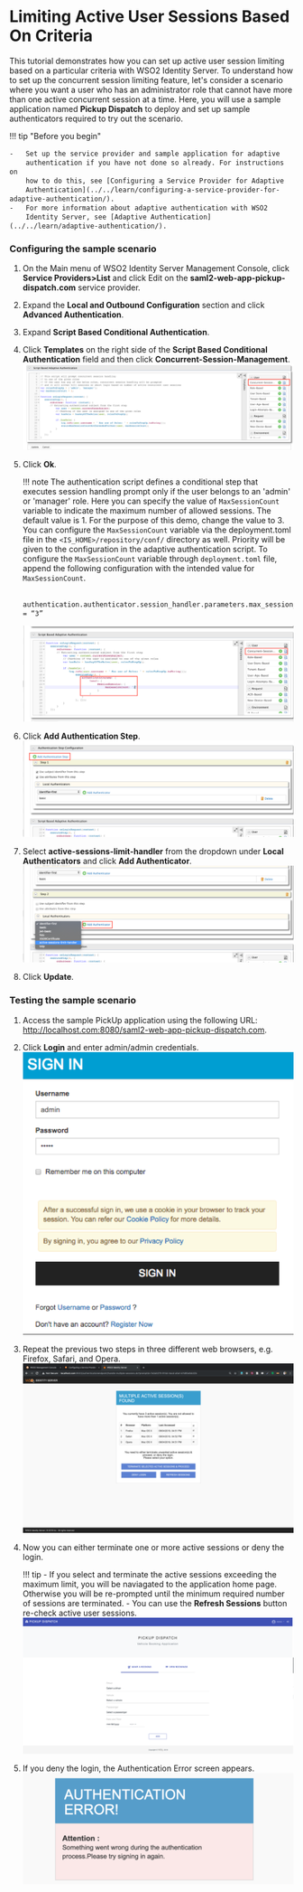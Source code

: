 # Limiting Active User Sessions Based On Criteria

This tutorial demonstrates how you can set up active user session limiting based on a particular criteria with WSO2 Identity Server.
To understand how to set up the concurrent session limiting feature, let's consider a scenario where you want a user who has an administrator role that cannot have more than one active concurrent session at a time.
Here, you will use a sample application named **Pickup Dispatch** to deploy and set up sample authenticators required to try out the scenario. 

!!! tip "Before you begin"
    
    -   Set up the service provider and sample application for adaptive
        authentication if you have not done so already. For instructions on
        how to do this, see [Configuring a Service Provider for Adaptive
        Authentication](../../learn/configuring-a-service-provider-for-adaptive-authentication/).
    -   For more information about adaptive authentication with WSO2
        Identity Server, see [Adaptive Authentication](../../learn/adaptive-authentication/).

### Configuring the sample scenario

1.  On the Main menu of WSO2 Identity Server Management Console, click 
    **Service Providers&gt;List** and click Edit on the **saml2-web-app-pickup-dispatch.com** service provider.
2.  Expand the **Local and Outbound Configuration** section and click **Advanced Authentication**. 
3.  Expand **Script Based Conditional Authentication**.
4.  Click **Templates** on the right side of the  **Script Based Conditional Authentication** field and then click **Concurrent-Session-Management**. 
    ![limit-active-sessions-step-4](../assets/img/tutorials/limit-active-sessions-step-4.png)
5.  Click **Ok**.

    !!! note
        The authentication script defines a conditional step that executes session handling prompt  only if the user belongs to an 'admin' or 'manager' role.  Here you can specify the value of `MaxSessionCount` variable to indicate the maximum number of allowed sessions. The default value is 1. For the purpose of this demo, change the value to 3. You can configure the `MaxSessionCount` variable via the deployment.toml file in the  `<IS_HOME>/repository/conf/` directory as well. Priority will be given to the configuration in the adaptive authentication script. To configure the `MaxSessionCount` variable through `deployment.toml` file, append the following configuration with the intended value for `MaxSessionCount`.
   
    ```
    
    authentication.authenticator.session_handler.parameters.max_session_count = “3”
    
    ```
    ![limit-active-sessions-step-5](../assets/img/tutorials/limit-active-sessions-step-5.png)
6.  Click **Add Authentication Step**.
    ![limit-active-sessions-step-6](../assets/img/tutorials/limit-active-sessions-step-6.png)
7.  Select **active-sessions-limit-handler** from the dropdown under **Local Authenticators** and click **Add Authenticator**. 
    ![limit-active-sessions-step-7](../assets/img/tutorials/limit-active-sessions-step-7.png)
8.  Click **Update**.

### Testing the sample scenario

1.  Access the sample PickUp application using the following URL: http://localhost.com:8080/saml2-web-app-pickup-dispatch.com.
2.  Click **Login** and enter admin/admin credentials.
    ![limit-active-sessions-step-8](../assets/img/tutorials/limit-active-sessions-step-8.png)
3.  Repeat the previous two steps in three different web browsers, e.g. Firefox, Safari, and Opera.
    ![limit-active-sessions-step-9](../assets/img/tutorials/limit-active-sessions-step-9.png)
4.  Now you can either terminate one or more active sessions or deny the login. 

    !!! tip 
        -   If you select and terminate the active sessions exceeding the maximum limit, you will be naviagated to the application home page. Otherwise you will be re-prompted until the minimum required number of sessions are terminated. 
        -   You can use the **Refresh Sessions** button re-check active user sessions.
    ![limit-active-sessions-step-10](../assets/img/tutorials/limit-active-sessions-step-10.png)
5.  If you deny the login, the Authentication Error screen appears.
    ![limit-active-sessions-step-11](../assets/img/tutorials/limit-active-sessions-step-11.png)
